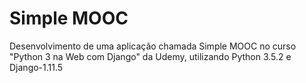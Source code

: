 # Simple MOOC

Desenvolvimento de uma aplicação chamada Simple MOOC no curso "Python 3 na Web com Django" da Udemy,
utilizando Python 3.5.2 e Django-1.11.5

